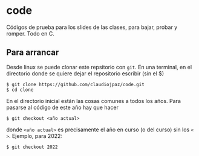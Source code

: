 # code
Códigos de prueba para los slides de las clases, para bajar, probar y romper. Todo en C.

## Para arrancar
Desde linux se puede clonar este repsitorio con `git`. En una terminal, en el directorio donde se quiere dejar el repositorio escribir (sin el $)
```
$ git clone https://github.com/claudiojpaz/code.git
$ cd clone
```

En el directorio inicial están las cosas comunes a todos los años. Para pasarse al código de este año hay que hacer
```
$ git checkout <año actual>
```
donde `<año actual>` es precisamente el año en curso (o del curso) sin los `< >`. Ejemplo, para 2022:

```
$ git checkout 2022
```

